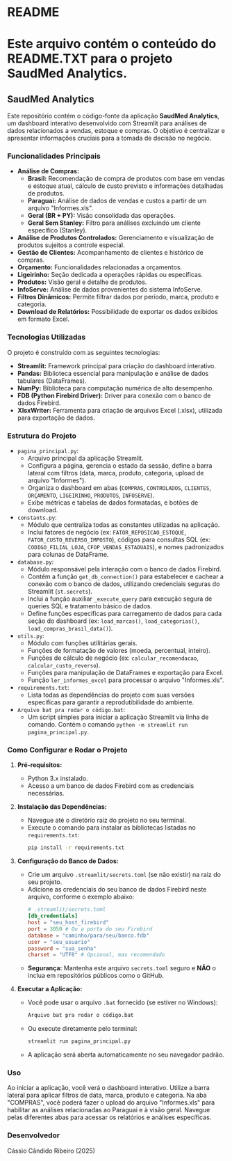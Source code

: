 # README
# Este arquivo contém o conteúdo do README.TXT para o projeto SaudMed Analytics.

## SaudMed Analytics

Este repositório contém o código-fonte da aplicação **SaudMed Analytics**, um dashboard interativo desenvolvido com Streamlit para análises de dados relacionados a vendas, estoque e compras. O objetivo é centralizar e apresentar informações cruciais para a tomada de decisão no negócio.

### Funcionalidades Principais

* **Análise de Compras:**
    * **Brasil:** Recomendação de compra de produtos com base em vendas e estoque atual, cálculo de custo previsto e informações detalhadas de produtos.
    * **Paraguai:** Análise de dados de vendas e custos a partir de um arquivo "Informes.xls".
    * **Geral (BR + PY):** Visão consolidada das operações.
    * **Geral Sem Stanley:** Filtro para análises excluindo um cliente específico (Stanley).
* **Análise de Produtos Controlados:** Gerenciamento e visualização de produtos sujeitos a controle especial.
* **Gestão de Clientes:** Acompanhamento de clientes e histórico de compras.
* **Orçamento:** Funcionalidades relacionadas a orçamentos.
* **Ligeirinho:** Seção dedicada a operações rápidas ou específicas.
* **Produtos:** Visão geral e detalhe de produtos.
* **InfoServe:** Análise de dados provenientes do sistema InfoServe.
* **Filtros Dinâmicos:** Permite filtrar dados por período, marca, produto e categoria.
* **Download de Relatórios:** Possibilidade de exportar os dados exibidos em formato Excel.

### Tecnologias Utilizadas

O projeto é construído com as seguintes tecnologias:

* **Streamlit:** Framework principal para criação do dashboard interativo.
* **Pandas:** Biblioteca essencial para manipulação e análise de dados tabulares (DataFrames).
* **NumPy:** Biblioteca para computação numérica de alto desempenho.
* **FDB (Python Firebird Driver):** Driver para conexão com o banco de dados Firebird.
* **XlsxWriter:** Ferramenta para criação de arquivos Excel (.xlsx), utilizada para exportação de dados.

### Estrutura do Projeto

* `pagina_principal.py`:
    * Arquivo principal da aplicação Streamlit.
    * Configura a página, gerencia o estado da sessão, define a barra lateral com filtros (data, marca, produto, categoria, upload de arquivo "Informes").
    * Organiza o dashboard em abas (`COMPRAS`, `CONTROLADOS`, `CLIENTES`, `ORÇAMENTO`, `LIGEIRINHO`, `PRODUTOS`, `INFOSERVE`).
    * Exibe métricas e tabelas de dados formatadas, e botões de download.
* `constants.py`:
    * Módulo que centraliza todas as constantes utilizadas na aplicação.
    * Inclui fatores de negócio (ex: `FATOR_REPOSICAO_ESTOQUE`, `FATOR_CUSTO_REVERSO_IMPOSTO`), códigos para consultas SQL (ex: `CODIGO_FILIAL_LOJA`, `CFOP_VENDAS_ESTADUAIS`), e nomes padronizados para colunas de DataFrame.
* `database.py`:
    * Módulo responsável pela interação com o banco de dados Firebird.
    * Contém a função `get_db_connection()` para estabelecer e cachear a conexão com o banco de dados, utilizando credenciais seguras do Streamlit (`st.secrets`).
    * Inclui a função auxiliar `_execute_query` para execução segura de queries SQL e tratamento básico de dados.
    * Define funções específicas para carregamento de dados para cada seção do dashboard (ex: `load_marcas()`, `load_categorias()`, `load_compras_brasil_data()`).
* `utils.py`:
    * Módulo com funções utilitárias gerais.
    * Funções de formatação de valores (moeda, percentual, inteiro).
    * Funções de cálculo de negócio (ex: `calcular_recomendacao`, `calcular_custo_reverso`).
    * Funções para manipulação de DataFrames e exportação para Excel.
    * Função `ler_informes_excel` para processar o arquivo "Informes.xls".
* `requirements.txt`:
    * Lista todas as dependências do projeto com suas versões específicas para garantir a reprodutibilidade do ambiente.
* `Arquivo bat pra rodar o código.bat`:
    * Um script simples para iniciar a aplicação Streamlit via linha de comando. Contém o comando `python -m streamlit run pagina_principal.py`.

### Como Configurar e Rodar o Projeto

1.  **Pré-requisitos:**
    * Python 3.x instalado.
    * Acesso a um banco de dados Firebird com as credenciais necessárias.

2.  **Instalação das Dependências:**
    * Navegue até o diretório raiz do projeto no seu terminal.
    * Execute o comando para instalar as bibliotecas listadas no `requirements.txt`:
        ```bash
        pip install -r requirements.txt
        ```

3.  **Configuração do Banco de Dados:**
    * Crie um arquivo `.streamlit/secrets.toml` (se não existir) na raiz do seu projeto.
    * Adicione as credenciais do seu banco de dados Firebird neste arquivo, conforme o exemplo abaixo:
        ```toml
        # .streamlit/secrets.toml
        [db_credentials]
        host = "seu_host_firebird"
        port = 3050 # Ou a porta do seu Firebird
        database = "caminho/para/seu/banco.fdb"
        user = "seu_usuario"
        password = "sua_senha"
        charset = "UTF8" # Opcional, mas recomendado
        ```
    * **Segurança:** Mantenha este arquivo `secrets.toml` seguro e **NÃO** o inclua em repositórios públicos como o GitHub.

4.  **Executar a Aplicação:**
    * Você pode usar o arquivo `.bat` fornecido (se estiver no Windows):
        ```bash
        Arquivo bat pra rodar o código.bat
        ```
    * Ou execute diretamente pelo terminal:
        ```bash
        streamlit run pagina_principal.py
        ```
    * A aplicação será aberta automaticamente no seu navegador padrão.

### Uso

Ao iniciar a aplicação, você verá o dashboard interativo. Utilize a barra lateral para aplicar filtros de data, marca, produto e categoria. Na aba "COMPRAS", você poderá fazer o upload do arquivo "Informes.xls" para habilitar as análises relacionadas ao Paraguai e à visão geral. Navegue pelas diferentes abas para acessar os relatórios e análises específicas.

### Desenvolvedor

Cássio Cândido Ribeiro (2025)

